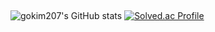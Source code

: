 ##

![gokim207's GitHub stats](https://github-readme-stats.vercel.app/api?username=gokim207&show_icons=true&theme=radical)
[![Solved.ac Profile](http://mazassumnida.wtf/api/v2/generate_badge?boj=dgsw1306)](https://solved.ac/dgsw1306/)

